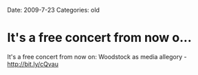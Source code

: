 Date: 2009-7-23
Categories: old

# It's a free concert from now o...

It's a free concert from now on: Woodstock as media allegory - <a href="http://bit.ly/cQvau" rel="nofollow">http://bit.ly/cQvau</a>
